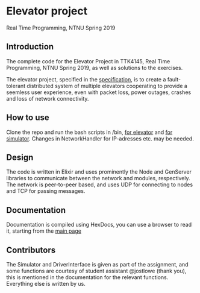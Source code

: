 
Elevator project
===
Real Time Programming, NTNU Spring 2019 

Introduction
---

The complete code for the Elevator Project in TTK4145, Real Time Programming, NTNU Spring 2019, as well as solutions to the exercises. 

The elevator project, specified in the [specification](SPECIFICATION.md), is to create a fault-tolerant distributed  system of multiple elevators cooperating to provide a seemless user experience, even with packet loss, power outages, crashes and loss of network connectivity.


How to use
---

Clone the repo and run the bash scripts in /bin, [for elevator](run_elevator.sh) and [for simulator](sim_run_elevator.sh). Changes in NetworkHandler for IP-adresses etc. may be needed.


Design
---

The code is written in Elixir and uses prominently the Node and GenServer libraries to communicate between the network and modules, respectively. The network is peer-to-peer based, and uses UDP for connecting to nodes and TCP for passing messages. 


Documentation
---

Documentation is compiled using HexDocs, you can use a browser to read it, starting from the [main page](/doc/index.html)

Contributors
---
The Simulator and DriverInterface is given as part of the assignment, and some functions are courtesy of student assistant @jostlowe (thank you), this is mentioned in the documentation for the relevant functions. Everything else is written by us.
